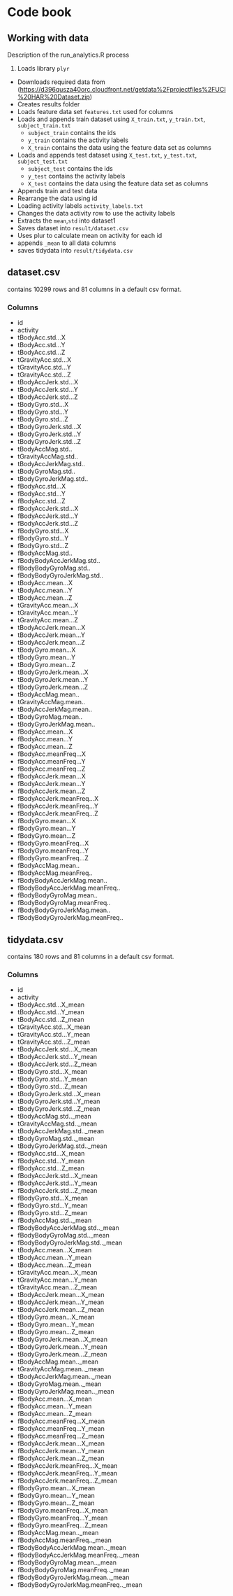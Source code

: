 # Code book

## Working with data
Description of the run_analytics.R process

1. Loads library `plyr`
* Downloads required data from (https://d396qusza40orc.cloudfront.net/getdata%2Fprojectfiles%2FUCI%20HAR%20Dataset.zip)
* Creates results folder
* Loads feature data set `features.txt` used for columns
* Loads and appends train dataset using `X_train.txt`, `y_train.txt`, `subject_train.txt`
	* `subject_train` contains the ids
	* `y_train` contains the activity labels
	* `X_train` contains the data using the feature data set as columns
* Loads and appends test dataset using `X_test.txt`, `y_test.txt`, `subject_test.txt`
	* `subject_test` contains the ids
	* `y_test` contains the activity labels
	* `X_test` contains the data using the feature data set as columns
* Appends train and test data
* Rearrange the data using id
* Loading activity labels `activity_labels.txt`
* Changes the data activity row to use the activity labels
* Extracts the `mean`,`std` into dataset1
* Saves dataset into `result/dataset.csv`
* Uses plur to calculate mean on activity for each id
* appends `_mean` to all data columns
* saves tidydata into `result/tidydata.csv`

## dataset.csv
contains 10299 rows and 81 columns in a default csv format.

### Columns 
* id
* activity
* tBodyAcc.std...X
* tBodyAcc.std...Y
* tBodyAcc.std...Z
* tGravityAcc.std...X
* tGravityAcc.std...Y
* tGravityAcc.std...Z
* tBodyAccJerk.std...X
* tBodyAccJerk.std...Y
* tBodyAccJerk.std...Z
* tBodyGyro.std...X
* tBodyGyro.std...Y
* tBodyGyro.std...Z
* tBodyGyroJerk.std...X
* tBodyGyroJerk.std...Y
* tBodyGyroJerk.std...Z
* tBodyAccMag.std..
* tGravityAccMag.std..
* tBodyAccJerkMag.std..
* tBodyGyroMag.std..
* tBodyGyroJerkMag.std..
* fBodyAcc.std...X
* fBodyAcc.std...Y
* fBodyAcc.std...Z
* fBodyAccJerk.std...X
* fBodyAccJerk.std...Y
* fBodyAccJerk.std...Z
* fBodyGyro.std...X
* fBodyGyro.std...Y
* fBodyGyro.std...Z
* fBodyAccMag.std..
* fBodyBodyAccJerkMag.std..
* fBodyBodyGyroMag.std..
* fBodyBodyGyroJerkMag.std..
* tBodyAcc.mean...X
* tBodyAcc.mean...Y
* tBodyAcc.mean...Z
* tGravityAcc.mean...X
* tGravityAcc.mean...Y
* tGravityAcc.mean...Z
* tBodyAccJerk.mean...X
* tBodyAccJerk.mean...Y
* tBodyAccJerk.mean...Z
* tBodyGyro.mean...X
* tBodyGyro.mean...Y
* tBodyGyro.mean...Z
* tBodyGyroJerk.mean...X
* tBodyGyroJerk.mean...Y
* tBodyGyroJerk.mean...Z
* tBodyAccMag.mean..
* tGravityAccMag.mean..
* tBodyAccJerkMag.mean..
* tBodyGyroMag.mean..
* tBodyGyroJerkMag.mean..
* fBodyAcc.mean...X
* fBodyAcc.mean...Y
* fBodyAcc.mean...Z
* fBodyAcc.meanFreq...X
* fBodyAcc.meanFreq...Y
* fBodyAcc.meanFreq...Z
* fBodyAccJerk.mean...X
* fBodyAccJerk.mean...Y
* fBodyAccJerk.mean...Z
* fBodyAccJerk.meanFreq...X
* fBodyAccJerk.meanFreq...Y
* fBodyAccJerk.meanFreq...Z
* fBodyGyro.mean...X
* fBodyGyro.mean...Y
* fBodyGyro.mean...Z
* fBodyGyro.meanFreq...X
* fBodyGyro.meanFreq...Y
* fBodyGyro.meanFreq...Z
* fBodyAccMag.mean..
* fBodyAccMag.meanFreq..
* fBodyBodyAccJerkMag.mean..
* fBodyBodyAccJerkMag.meanFreq..
* fBodyBodyGyroMag.mean..
* fBodyBodyGyroMag.meanFreq..
* fBodyBodyGyroJerkMag.mean..
* fBodyBodyGyroJerkMag.meanFreq..


## tidydata.csv
contains 180 rows and 81 columns in a default csv format.

### Columns
* id
* activity
* tBodyAcc.std...X_mean
* tBodyAcc.std...Y_mean
* tBodyAcc.std...Z_mean
* tGravityAcc.std...X_mean
* tGravityAcc.std...Y_mean
* tGravityAcc.std...Z_mean
* tBodyAccJerk.std...X_mean
* tBodyAccJerk.std...Y_mean
* tBodyAccJerk.std...Z_mean
* tBodyGyro.std...X_mean
* tBodyGyro.std...Y_mean
* tBodyGyro.std...Z_mean
* tBodyGyroJerk.std...X_mean
* tBodyGyroJerk.std...Y_mean
* tBodyGyroJerk.std...Z_mean
* tBodyAccMag.std.._mean
* tGravityAccMag.std.._mean
* tBodyAccJerkMag.std.._mean
* tBodyGyroMag.std.._mean
* tBodyGyroJerkMag.std.._mean
* fBodyAcc.std...X_mean
* fBodyAcc.std...Y_mean
* fBodyAcc.std...Z_mean
* fBodyAccJerk.std...X_mean
* fBodyAccJerk.std...Y_mean
* fBodyAccJerk.std...Z_mean
* fBodyGyro.std...X_mean
* fBodyGyro.std...Y_mean
* fBodyGyro.std...Z_mean
* fBodyAccMag.std.._mean
* fBodyBodyAccJerkMag.std.._mean
* fBodyBodyGyroMag.std.._mean
* fBodyBodyGyroJerkMag.std.._mean
* tBodyAcc.mean...X_mean
* tBodyAcc.mean...Y_mean
* tBodyAcc.mean...Z_mean
* tGravityAcc.mean...X_mean
* tGravityAcc.mean...Y_mean
* tGravityAcc.mean...Z_mean
* tBodyAccJerk.mean...X_mean
* tBodyAccJerk.mean...Y_mean
* tBodyAccJerk.mean...Z_mean
* tBodyGyro.mean...X_mean
* tBodyGyro.mean...Y_mean
* tBodyGyro.mean...Z_mean
* tBodyGyroJerk.mean...X_mean
* tBodyGyroJerk.mean...Y_mean
* tBodyGyroJerk.mean...Z_mean
* tBodyAccMag.mean.._mean
* tGravityAccMag.mean.._mean
* tBodyAccJerkMag.mean.._mean
* tBodyGyroMag.mean.._mean
* tBodyGyroJerkMag.mean.._mean
* fBodyAcc.mean...X_mean
* fBodyAcc.mean...Y_mean
* fBodyAcc.mean...Z_mean
* fBodyAcc.meanFreq...X_mean
* fBodyAcc.meanFreq...Y_mean
* fBodyAcc.meanFreq...Z_mean
* fBodyAccJerk.mean...X_mean
* fBodyAccJerk.mean...Y_mean
* fBodyAccJerk.mean...Z_mean
* fBodyAccJerk.meanFreq...X_mean
* fBodyAccJerk.meanFreq...Y_mean
* fBodyAccJerk.meanFreq...Z_mean
* fBodyGyro.mean...X_mean
* fBodyGyro.mean...Y_mean
* fBodyGyro.mean...Z_mean
* fBodyGyro.meanFreq...X_mean
* fBodyGyro.meanFreq...Y_mean
* fBodyGyro.meanFreq...Z_mean
* fBodyAccMag.mean.._mean
* fBodyAccMag.meanFreq.._mean
* fBodyBodyAccJerkMag.mean.._mean
* fBodyBodyAccJerkMag.meanFreq.._mean
* fBodyBodyGyroMag.mean.._mean
* fBodyBodyGyroMag.meanFreq.._mean
* fBodyBodyGyroJerkMag.mean.._mean
* fBodyBodyGyroJerkMag.meanFreq.._mean
